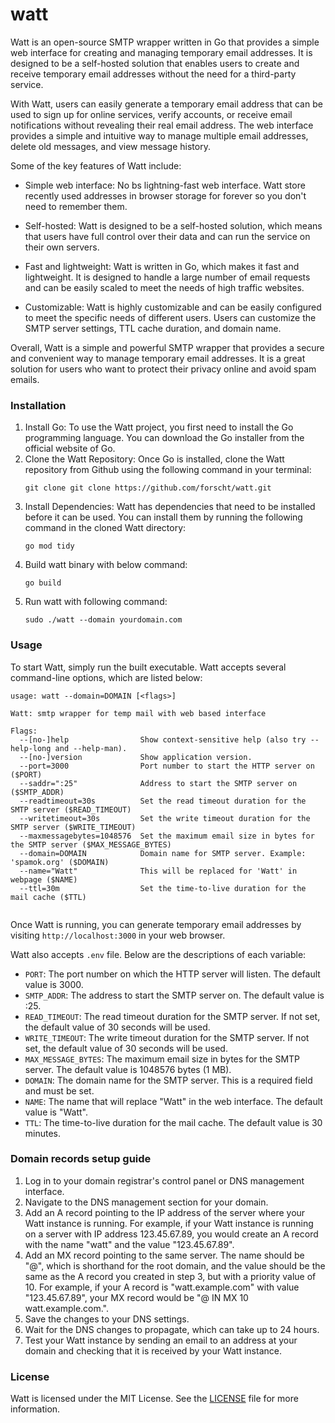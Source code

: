 # watt
Watt is an open-source SMTP wrapper written in Go that provides a simple web interface for creating and managing temporary email addresses.
It is designed to be a self-hosted solution that enables users to create and receive temporary email addresses without the need for a third-party service.

With Watt, users can easily generate a temporary email address that can be used to sign up for online services, verify accounts, or receive email notifications without revealing their real email address. The web interface provides a simple and intuitive way to manage multiple email addresses, delete old messages, and view message history.

Some of the key features of Watt include:

- Simple web interface: No bs lightning-fast web interface. Watt store recently used addresses in browser storage for forever so you don't need to remember them.

- Self-hosted: Watt is designed to be a self-hosted solution, which means that users have full control over their data and can run the service on their own servers.

- Fast and lightweight: Watt is written in Go, which makes it fast and lightweight. It is designed to handle a large number of email requests and can be easily scaled to meet the needs of high traffic websites.

- Customizable: Watt is highly customizable and can be easily configured to meet the specific needs of different users. Users can customize the SMTP server settings, TTL cache duration, and domain name.

Overall, Watt is a simple and powerful SMTP wrapper that provides a secure and convenient way to manage temporary email addresses. It is a great solution for users who want to protect their privacy online and avoid spam emails.

### Installation
1. Install Go: To use the Watt project, you first need to install the Go programming language. You can download the Go installer from the official website of Go.
2. Clone the Watt Repository: Once Go is installed, clone the Watt repository from Github using the following command in your terminal:
    ```shell
    git clone git clone https://github.com/forscht/watt.git
    ```
3. Install Dependencies: Watt has dependencies that need to be installed before it can be used. You can install them by running the following command in the cloned Watt directory:
    ```shell
    go mod tidy
    ```
4. Build watt binary with below command:
   ```shell
   go build
   ```
5. Run watt with following command:
   ```shell
   sudo ./watt --domain yourdomain.com
   ```
   

### Usage
To start Watt, simply run the built executable. Watt accepts several command-line options, which are listed below:
```shell
usage: watt --domain=DOMAIN [<flags>]

Watt: smtp wrapper for temp mail with web based interface

Flags:
  --[no-]help                Show context-sensitive help (also try --help-long and --help-man).
  --[no-]version             Show application version.
  --port=3000                Port number to start the HTTP server on ($PORT)
  --saddr=":25"              Address to start the SMTP server on ($SMTP_ADDR)
  --readtimeout=30s          Set the read timeout duration for the SMTP server ($READ_TIMEOUT)
  --writetimeout=30s         Set the write timeout duration for the SMTP server ($WRITE_TIMEOUT)
  --maxmessagebytes=1048576  Set the maximum email size in bytes for the SMTP server ($MAX_MESSAGE_BYTES)
  --domain=DOMAIN            Domain name for SMTP server. Example: 'spamok.org' ($DOMAIN)
  --name="Watt"              This will be replaced for 'Watt' in webpage ($NAME)
  --ttl=30m                  Set the time-to-live duration for the mail cache ($TTL)


```
Once Watt is running, you can generate temporary email addresses by visiting `http://localhost:3000` in your web browser.

Watt also accepts `.env` file. Below are the descriptions of each variable:

- `PORT`: The port number on which the HTTP server will listen. The default value is 3000.
- `SMTP_ADDR`: The address to start the SMTP server on. The default value is :25.
- `READ_TIMEOUT`: The read timeout duration for the SMTP server. If not set, the default value of 30 seconds will be used.
- `WRITE_TIMEOUT`: The write timeout duration for the SMTP server. If not set, the default value of 30 seconds will be used.
- `MAX_MESSAGE_BYTES`: The maximum email size in bytes for the SMTP server. The default value is 1048576 bytes (1 MB).
- `DOMAIN`: The domain name for the SMTP server. This is a required field and must be set.
- `NAME`: The name that will replace "Watt" in the web interface. The default value is "Watt".
- `TTL`: The time-to-live duration for the mail cache. The default value is 30 minutes.


### Domain records setup guide
1. Log in to your domain registrar's control panel or DNS management interface.
2. Navigate to the DNS management section for your domain.
3. Add an A record pointing to the IP address of the server where your Watt instance is running. For example, if your Watt instance is running on a server with IP address 123.45.67.89, you would create an A record with the name "watt" and the value "123.45.67.89".
4. Add an MX record pointing to the same server. The name should be "@", which is shorthand for the root domain, and the value should be the same as the A record you created in step 3, but with a priority value of 10. For example, if your A record is "watt.example.com" with value "123.45.67.89", your MX record would be "@ IN MX 10 watt.example.com.".
5. Save the changes to your DNS settings.
6. Wait for the DNS changes to propagate, which can take up to 24 hours.
7. Test your Watt instance by sending an email to an address at your domain and checking that it is received by your Watt instance.

### License
Watt is licensed under the MIT License. See the [LICENSE](LICENSE) file for more information.

